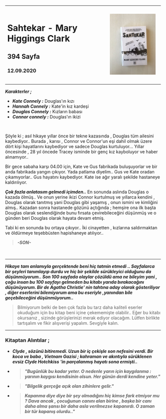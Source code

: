 
<table><tr>
<td align="left"> 
  
# Sahtekar - Mary Higgings Clark
## 394 Sayfa
### 12.09.2020

  
</td>
<td> 
  <p align="center" style="padding: 10px">
    <img alt="Sahtekar" src="../images/14_sahtekar.jpg" width="250">
    <br>
    
  </p> 
</td>

</tr></table>

***Karakterler ;*** 
- ***Kate Connely :*** Douglas'ın kızı
- ***Hannah Connely :*** Kate'in kız kardeşi
- ***Douglas Connely :*** Kızların babası
- ***Connor connely :*** Douglas'ın ikizi

<br>

Şöyle ki ; asıl hikaye yıllar önce bir tekne kazasında , Douglas tüm ailesini kaybediyor.. Burada , karısı , Connor ve Connor'un eşi dahil olmak üzere dört kişi hayatlarını kaybediyor ve sadece Douglas kurtuluyor... Yıllar öncesinde , 28 yıl öncede Tracey isminde bir genç kız kayboluyor ve haber alınamıyor..

Bir gece sabaha karşı 04.00 için, Kate ve Gus fabrikada buluşuyorlar ve bir anda fabrikada yangın çıkıyor. Yada patlama diyelim.. Gus ve Kate oradan çıkamıyorlar.. Gus hayatını kaybediyor. Kate ise ağır yaralı şekilde hastaneye kaldırılıyor. 

***Çok fazla anlatasım gelmedi içimden..*** En sonunda aslında Douglas o kazada ölmüş.. Ve onun yerine ikizi Connor kurtulmuş ve  yıllarca kendini , Douglas olarak tanıtmış  yani Douglas gibi yaşamış , onun ismini ve kimliğini almış.. Kazadan sonra hastanede gözünü açtığında ; hemşire ona ilk başta Douglas olarak seslendiğinde bunu fırsata çevirebileceğini düşünmüş ve o günden beri Douglas olarak hayata devam etmiş. 

Tabi ki en sonunda bu ortaya çıkıyor.. İki cinayetten , kızlarına saldırmaktan ve öldürmeye teşebbüsten hapishaneye atılıyor..

>   ***-SON-***

<br>

___

***Hikaye tam anlamıyla gerçektende beni hiç tatmin etmedi .. Sayfalarca bir şeyleri tanımlayıp durdu ve hiç bir şekilde sürükleyici olduğunu da düşünmüyorum.. Son 100 sayfada olaylar çözüldü ama ne bileyim yani , çoğu insan bu 100 sayfayı gelmeden bu kitabı yarıda bırakacağını düşünüyorum. Bir de Agatha Christie' nin tahtına aday olarak gösteriliyor , diğer eserlerini bilemiyorum ama bu eseriyle ,yanından bile geçebileceğini düşünmüyorum..***

> Bilmiyorum belki de ben çok fazla bu tarz daha kaliteli eserler okuduğum için bu kitap beni içine çekememişte olabilir.. Eğer bu kitabı okursanız , sizinde görüşlerinizi merak ediyor olacağım. Lütfen birlikte tartışalım ve fikir alışverişi yapalım. Sevgiyle kalın.

___

### Kitaptan Alıntılar ;
-  ***Clyde , sözünü bitiremedi. Uzun bir iç çekişle son nefesini verdi. Bir koca ve baba , Vietnam Gazisi ; kahraman ve akıntıyla sürüklenen evsiz Clyde Hotchkiss 'in parçalanmış hayatı sona ermişti..***
-  >  ***"Bugünlük bu kadar yeter. O nedenle yarın için kaygılanma : yarının kaygısı kendisinin olsun. Her günün derdi kendine yeter."***
-  > ***"Bilgelik gerçeğe açık olan zihinlere gelir."***
-  > ***Kapanma diye diye bir şey olmadığını hiç kimse fark etmiyor mu ? Dava ancak , çocuğunun canını alan birine , başka bir canı daha alma şansı bir daha asla verilmezse kapanırdı. O zaman bir tür kapanış olurdu.."***